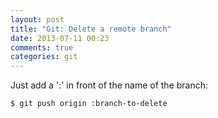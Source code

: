 ```yaml
---
layout: post
title: "Git: Delete a remote branch"
date: 2013-07-11 00:23
comments: true
categories: git
---
```

Just add a \':\' in front of the name of the branch:

``` sh
$ git push origin :branch-to-delete
```
